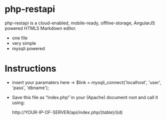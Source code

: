 # php-restapi

php-restapi is a cloud-enabled, mobile-ready, offline-storage, AngularJS powered HTML5 Markdown editor.

  - one file
  - very simple
  - mysqli powered

# Instructions
  
  - insert your paramaters here -> $link = mysqli_connect('localhost', 'user', 'pass', 'dbname'); 

  - Save this file as “index.php” in your (Apache) document root and call it using:
    
    http://YOUR-IP-OF-SERVER/api/index.php/($table)/($id)


